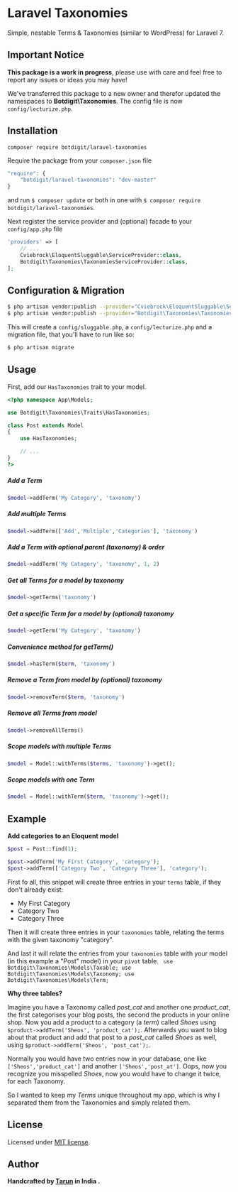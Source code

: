 
# Laravel Taxonomies

Simple, nestable Terms & Taxonomies (similar to WordPress) for Laravel 7.

## Important Notice

**This package is a work in progress**, please use with care and feel free to report any issues or ideas you may have!

We've transferred this package to a new owner and therefor updated the namespaces to **Botdigit\Taxonomies**. The config file is now `config/lecturize.php`.

## Installation
`composer require botdigit/laravel-taxonomies`

Require the package from your `composer.json` file

```php
"require": {
    "botdigit/laravel-taxonomies": "dev-master"
}
```

and run `$ composer update` or both in one with `$ composer require botdigit/laravel-taxonomies`.

Next register the service provider and (optional) facade to your `config/app.php` file

```php
'providers' => [
    // ...
    Cviebrock\EloquentSluggable\ServiceProvider::class,
    Botdigit\Taxonomies\TaxonomiesServiceProvider::class,
];
```

## Configuration & Migration

```bash
$ php artisan vendor:publish --provider="Cviebrock\EloquentSluggable\ServiceProvider"
$ php artisan vendor:publish --provider="Botdigit\Taxonomies\TaxonomiesServiceProvider"
```

This will create a `config/sluggable.php`, a `config/lecturize.php` and a migration file, that you'll have to run like so:

```bash
$ php artisan migrate
```

## Usage

First, add our `HasTaxonomies` trait to your model.
        
```php
<?php namespace App\Models;

use Botdigit\Taxonomies\Traits\HasTaxonomies;

class Post extends Model
{
    use HasTaxonomies;

    // ...
}
?>
```

##### Add a Term
```php
$model->addTerm('My Category', 'taxonomy')
```

##### Add multiple Terms
```php
$model->addTerm(['Add','Multiple','Categories'], 'taxonomy')
```

##### Add a Term with optional parent (taxonomy) & order
```php
$model->addTerm('My Category', 'taxonomy', 1, 2)
```

##### Get all Terms for a model by taxonomy
```php
$model->getTerms('taxonomy')
```

##### Get a specific Term for a model by (optional) taxonomy
```php
$model->getTerm('My Category', 'taxonomy')
```

##### Convenience method for getTerm()
```php
$model->hasTerm($term, 'taxonomy')
```

##### Remove a Term from model by (optional) taxonomy
```php
$model->removeTerm($term, 'taxonomy')
```

##### Remove all Terms from model
```php
$model->removeAllTerms()
```

##### Scope models with multiple Terms
```php
$model = Model::withTerms($terms, 'taxonomy')->get();
```

##### Scope models with one Term
```php
$model = Model::withTerm($term, 'taxonomy')->get();
```

## Example

**Add categories to an Eloquent model**

```php
$post = Post::find(1);

$post->addTerm('My First Category', 'category');
$post->addTerm(['Category Two', 'Category Three'], 'category');
```

First fo all, this snippet will create three entries in your `terms` table, if they don't already exist:

* My First Category
* Category Two
* Category Three

Then it will create three entries in your `taxonomies` table, relating the terms with the given taxonomy "category".

And last it will relate the entries from your `taxonomies` table with your model (in this example a "Post" model) in your `pivot` table.
`
use Botdigit\Taxonomies\Models\Taxable;
use Botdigit\Taxonomies\Models\Taxonomy;
use Botdigit\Taxonomies\Models\Term;`


**Why three tables?**

Imagine you have a Taxonomy called *post_cat* and another one *product_cat*, the first categorises your blog posts, the second the products in your online shop. Now you add a product to a category (a *term*) called *Shoes* using `$product->addTerm('Sheos', 'product_cat');`. Afterwards you want to blog about that product and add that post to a *post_cat* called *Shoes* as well, using `$product->addTerm('Sheos', 'post_cat');`.

Normally you would have two entries now in your database, one like `['Sheos','product_cat']` and another `['Sheos','post_at']`. Oops, now you recognize you misspelled *Shoes*, now you would have to change it twice, for each Taxonomy.

So I wanted to keep my *Terms* unique throughout my app, which is why I separated them from the Taxonomies and simply related them.

## License

Licensed under [MIT license](http://opensource.org/licenses/MIT).

## Author

**Handcrafted by [Tarun](https://botdigit.com) in India .**
